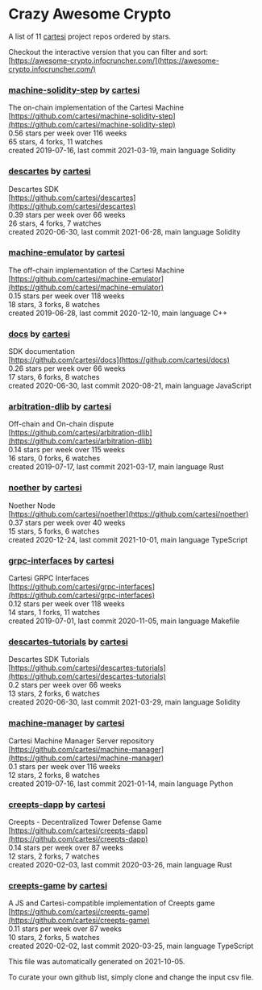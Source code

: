 # Crazy Awesome Crypto
A list of 11 [cartesi](https://github.com/cartesi) project repos ordered by stars.  

Checkout the interactive version that you can filter and sort: 
[https://awesome-crypto.infocruncher.com/](https://awesome-crypto.infocruncher.com/)  


### [machine-solidity-step](https://github.com/cartesi/machine-solidity-step) by [cartesi](https://github.com/cartesi)  
The on-chain implementation of the Cartesi Machine  
[https://github.com/cartesi/machine-solidity-step](https://github.com/cartesi/machine-solidity-step)  
0.56 stars per week over 116 weeks  
65 stars, 4 forks, 11 watches  
created 2019-07-16, last commit 2021-03-19, main language Solidity  


### [descartes](https://github.com/cartesi/descartes) by [cartesi](https://github.com/cartesi)  
Descartes SDK  
[https://github.com/cartesi/descartes](https://github.com/cartesi/descartes)  
0.39 stars per week over 66 weeks  
26 stars, 4 forks, 7 watches  
created 2020-06-30, last commit 2021-06-28, main language Solidity  


### [machine-emulator](https://github.com/cartesi/machine-emulator) by [cartesi](https://github.com/cartesi)  
The off-chain implementation of the Cartesi Machine  
[https://github.com/cartesi/machine-emulator](https://github.com/cartesi/machine-emulator)  
0.15 stars per week over 118 weeks  
18 stars, 3 forks, 8 watches  
created 2019-06-28, last commit 2020-12-10, main language C++  


### [docs](https://github.com/cartesi/docs) by [cartesi](https://github.com/cartesi)  
SDK documentation  
[https://github.com/cartesi/docs](https://github.com/cartesi/docs)  
0.26 stars per week over 66 weeks  
17 stars, 6 forks, 8 watches  
created 2020-06-30, last commit 2020-08-21, main language JavaScript  


### [arbitration-dlib](https://github.com/cartesi/arbitration-dlib) by [cartesi](https://github.com/cartesi)  
Off-chain and On-chain dispute  
[https://github.com/cartesi/arbitration-dlib](https://github.com/cartesi/arbitration-dlib)  
0.14 stars per week over 115 weeks  
16 stars, 0 forks, 6 watches  
created 2019-07-17, last commit 2021-03-17, main language Rust  


### [noether](https://github.com/cartesi/noether) by [cartesi](https://github.com/cartesi)  
Noether Node  
[https://github.com/cartesi/noether](https://github.com/cartesi/noether)  
0.37 stars per week over 40 weeks  
15 stars, 5 forks, 6 watches  
created 2020-12-24, last commit 2021-10-01, main language TypeScript  


### [grpc-interfaces](https://github.com/cartesi/grpc-interfaces) by [cartesi](https://github.com/cartesi)  
Cartesi GRPC Interfaces  
[https://github.com/cartesi/grpc-interfaces](https://github.com/cartesi/grpc-interfaces)  
0.12 stars per week over 118 weeks  
14 stars, 1 forks, 11 watches  
created 2019-07-01, last commit 2020-11-05, main language Makefile  


### [descartes-tutorials](https://github.com/cartesi/descartes-tutorials) by [cartesi](https://github.com/cartesi)  
Descartes SDK Tutorials  
[https://github.com/cartesi/descartes-tutorials](https://github.com/cartesi/descartes-tutorials)  
0.2 stars per week over 66 weeks  
13 stars, 2 forks, 6 watches  
created 2020-06-30, last commit 2021-03-29, main language Solidity  


### [machine-manager](https://github.com/cartesi/machine-manager) by [cartesi](https://github.com/cartesi)  
Cartesi Machine Manager Server repository  
[https://github.com/cartesi/machine-manager](https://github.com/cartesi/machine-manager)  
0.1 stars per week over 116 weeks  
12 stars, 2 forks, 8 watches  
created 2019-07-16, last commit 2021-01-14, main language Python  


### [creepts-dapp](https://github.com/cartesi/creepts-dapp) by [cartesi](https://github.com/cartesi)  
Creepts - Decentralized Tower Defense Game  
[https://github.com/cartesi/creepts-dapp](https://github.com/cartesi/creepts-dapp)  
0.14 stars per week over 87 weeks  
12 stars, 2 forks, 7 watches  
created 2020-02-03, last commit 2020-03-26, main language Rust  


### [creepts-game](https://github.com/cartesi/creepts-game) by [cartesi](https://github.com/cartesi)  
A JS and Cartesi-compatible implementation of Creepts game  
[https://github.com/cartesi/creepts-game](https://github.com/cartesi/creepts-game)  
0.11 stars per week over 87 weeks  
10 stars, 2 forks, 5 watches  
created 2020-02-02, last commit 2020-03-25, main language TypeScript  


This file was automatically generated on 2021-10-05.  

To curate your own github list, simply clone and change the input csv file.  